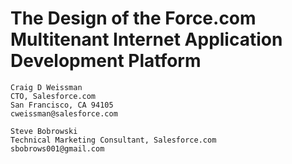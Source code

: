 # The Design of the Force.com Multitenant Internet Application Development Platform
```
Craig D Weissman
CTO, Salesforce.com 
San Francisco, CA 94105  
cweissman@salesforce.com  
```
```
Steve Bobrowski
Technical Marketing Consultant, Salesforce.com
sbobrows001@gmail.com
```


